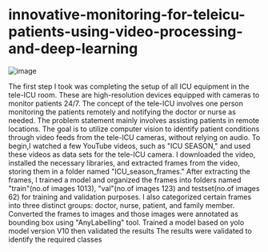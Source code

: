 # innovative-monitoring-for-teleicu-patients-using-video-processing-and-deep-learning


![image](https://github.com/user-attachments/assets/2cfee51e-6028-4015-8ae9-b49ca6483285)



The first step I took was completing the setup of all ICU equipment in the tele-ICU room.
These are high-resolution devices equipped with cameras to monitor patients 24/7. 
The concept of the tele-ICU involves one person monitoring the patients remotely and notifying the doctor or nurse as needed.
The problem statement mainly involves assisting patients in remote locations. 
The goal is to utilize computer vision to identify patient conditions through video feeds from the tele-ICU cameras, without relying on audio.
To begin,I watched a few YouTube videos, such as "ICU SEASON," and used these videos as data sets for the tele-ICU camera. 
I downloaded the video, installed the necessary libraries, and extracted frames from the video, storing them in a folder named "ICU_season_frames."
After extracting the frames, I trained a model and organized the frames into folders named "train"(no.of images 1013), "val"(no.of images 123) and testset(no.of images 62) for training and validation purposes.
 I also categorized certain frames into three distinct groups: doctor, nurse, patient, and family member.
Converted the frames to images and those images were annotated as   bounding box using "AnyLabelling" tool.
Trained a model based on yolo model version V10 then  validated the results
The results were validated to identify the required classes 

